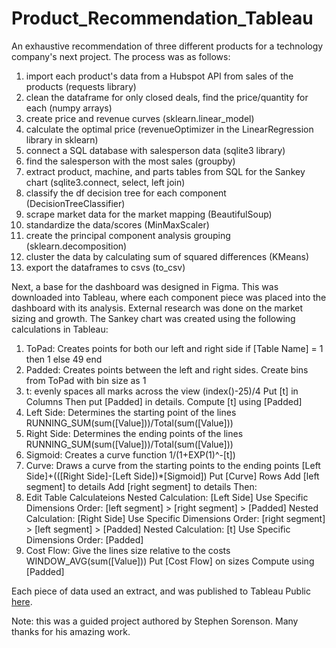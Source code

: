 # Product_Recommendation_Tableau
An exhaustive recommendation of three different products for a technology company's next project. The process was as follows:

1) import each product's data from a Hubspot API from sales of the products (requests library)
2) clean the dataframe for only closed deals, find the price/quantity for each (numpy arrays)
3) create price and revenue curves (sklearn.linear_model)
4) calculate the optimal price (revenueOptimizer in the LinearRegression library in sklearn)
5) connect a SQL database with salesperson data (sqlite3 library)
6) find the salesperson with the most sales (groupby)
7) extract product, machine, and parts tables from SQL for the Sankey chart (sqlite3.connect, select, left join)
8) classify the df decision tree for each component (DecisionTreeClassifier)
9) scrape market data for the market mapping (BeautifulSoup)
10) standardize the data/scores (MinMaxScaler)
11) create the principal component analysis grouping (sklearn.decomposition)
12) cluster the data by calculating sum of squared differences (KMeans)
13) export the dataframes to csvs (to_csv)

Next, a base for the dashboard was designed in Figma. This was downloaded into Tableau, where each component piece was placed into the dashboard with its analysis. External research was done on the market sizing and growth. The Sankey chart was created using the following calculations in Tableau:

1) ToPad: Creates points for both our left and right side
    if  [Table Name] = 1 then 1 else 49 end
2) Padded: Creates points between the left and right sides. Create bins from ToPad with bin size as 1
3) t: evenly spaces all marks across the view
    (index()-25)/4
      Put [t] in Columns
      Then put [Padded] in details. Compute [t] using [Padded]
4) Left Side: Determines the starting point of the lines
    RUNNING_SUM(sum([Value]))/Total(sum([Value]))
5) Right Side: Determines the ending points of the lines
    RUNNING_SUM(sum([Value]))/Total(sum([Value]))
6) Sigmoid: Creates a curve function
    1/(1+EXP(1)^-[t])
7) Curve: Draws a curve from the starting points to the ending points
    [Left Side]+(([Right Side]-[Left Side])*[Sigmoid])
      Put [Curve] Rows
      Add [left segment] to details
      Add [right segment] to details
Then: 
8) Edit Table Calculateions
  Nested Calculation: [Left Side]
    Use Specific Dimensions
    Order: [left segment] > [right segment] > [Padded]
  Nested Calculation: [Right Side]
    Use Specific Dimensions
    Order: [right segment] > [left segment] > [Padded]
  Nested Calculation: [t]
    Use Specific Dimensions
    Order: [Padded]
9) Cost Flow: Give the lines size relative to the costs
  WINDOW_AVG(sum([Value]))
    Put [Cost Flow] on sizes
    Compute using [Padded]
    
Each piece of data used an extract, and was published to Tableau Public [here](https://public.tableau.com/views/Linford_StratDash/Faraday_Dashboard?:language=en-US&:display_count=n&:origin=viz_share_link).

Note: this was a guided project authored by Stephen Sorenson. Many thanks for his amazing work. 
